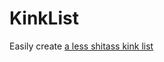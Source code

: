 # KinkList
Easily create [a less shitass kink list](https://github.com/stickygrape/ActualGoodKinkList/v5000.html)
